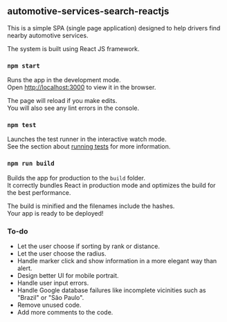 ## automotive-services-search-reactjs

This is a simple SPA (single page application) designed to help drivers find nearby automotive services.

The system is built using React JS framework.

### `npm start`

Runs the app in the development mode.<br>
Open [http://localhost:3000](http://localhost:3000) to view it in the browser.

The page will reload if you make edits.<br>
You will also see any lint errors in the console.

### `npm test`

Launches the test runner in the interactive watch mode.<br>
See the section about [running tests](#running-tests) for more information.

### `npm run build`

Builds the app for production to the `build` folder.<br>
It correctly bundles React in production mode and optimizes the build for the best performance.

The build is minified and the filenames include the hashes.<br>
Your app is ready to be deployed!

### To-do

 - Let the user choose if sorting by rank or distance.
 - Let the user choose the radius.
 - Handle marker click and show information in a more elegant way than alert.
 - Design better UI for mobile portrait.
 - Handle user input errors.
 - Handle Google database failures like incomplete vicinities such as "Brazil" or "São Paulo".
 - Remove unused code.
 - Add more comments to the code.